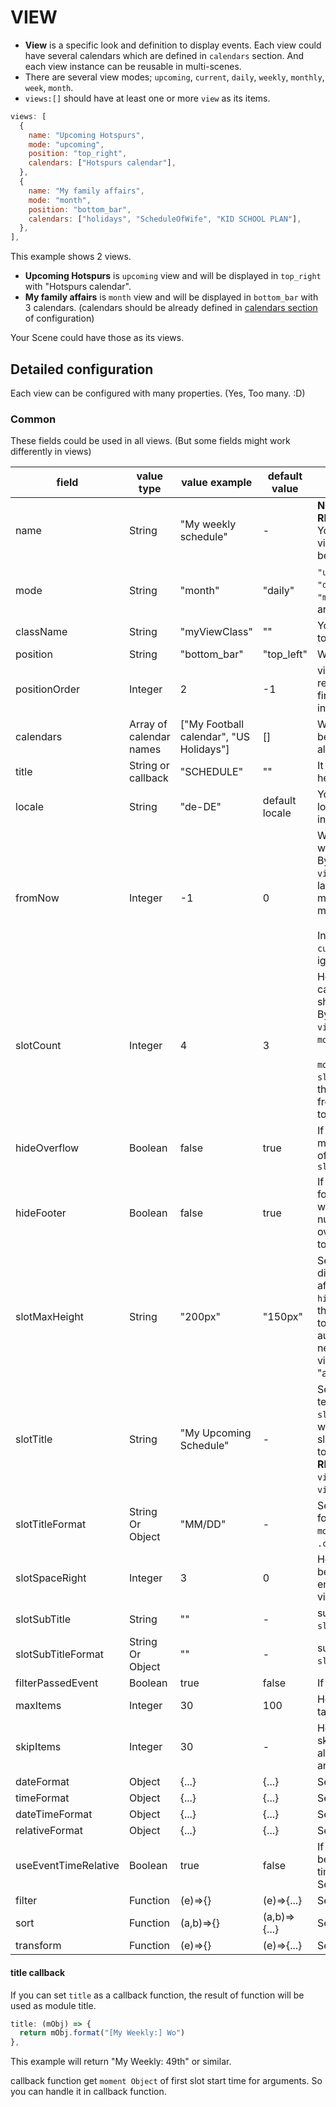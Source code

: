 # VIEW
- **View** is a specific look and definition to display events. Each view could have several calendars which are defined in `calendars` section. And each view instance can be reusable in multi-scenes.
- There are several view modes; `upcoming`, `current`, `daily`, `weekly`, `monthly`, `week`, `month`.
- `views:[]` should have at least one or more `view` as its items.

```js
views: [
  {
    name: "Upcoming Hotspurs",
    mode: "upcoming",
    position: "top_right",
    calendars: ["Hotspurs calendar"],
  },
  {
    name: "My family affairs",
    mode: "month",
    position: "bottom_bar",
    calendars: ["holidays", "ScheduleOfWife", "KID SCHOOL PLAN"],
  },
],
```
This example shows 2 views.
- **Upcoming Hotspurs** is `upcoming` view and will be displayed in `top_right` with "Hotspurs calendar".
- **My family affairs** is `month` view and will be displayed in `bottom_bar` with 3 calendars. (calendars should be already defined in [calendars section](Calendar.md) of configuration)

Your Scene could have those as its views.

## Detailed configuration
Each view can be configured with many properties. (Yes, Too many. :D)

### Common
These fields could be used in all views. (But some fields might work differently in views)

|field |value type |value example |default value |memo |
|---|---|---|---|---|
|name |String | "My weekly schedule" | - |**NOT REQUIRED BUT RECOMMENDED**<br/> You can specify specific view with this name. It will be used in `scene`.
|mode | String |"month" |"daily" | `"upcoming"`, `"current"`, `"daily"`, `"weekly"`, `"monthly"`, `"week"`, `"month"` are available.
|className |String | "myViewClass" | "" | You can adjust CSS class to this view.
|position |String | "bottom_bar" | "top_left" | Where to display this view.
|positionOrder |Integer |2 | -1 | view order in position region. `-1`: last of region, `0`: first of region, Any positive integer like `2`: `n`th in region
|calendars |Array of calendar names | ["My Football calendar", "US Holidays"] | [] | Which calendar events will be shown in this view. For all calendars, just set to `[]`
|title |String or callback | "SCHEDULE" | "" | It will be used as module header title.
|locale |String | "de-DE" | default locale | You can apply specific locale to only this view instead default locale.
|fromNow |Integer | -1 | 0 | When this view calendar will be start. <br> By example; in `view:monthly`, `-1` will be last month, `0` will be this month, `1` will be next month.<br/><br/>In view of `upcoming`, `current`, this value will be ignored.
|slotCount |Integer |4 | 3 | How many periodic calendar slot will be shown. <br> By example; in `view:monthly`, `3` will show 3 `monthly` view slot. <br><br/>`mode:daily`, `fromNow:-1`, `slotCount:3` will be show three daily calendar slots from yesterday to tomorrow
|hideOverflow |Boolean |false | true | If events in slot are too many, you can hide some of events by this. Use with `slotMaxHeight`
|hideFooter |Boolean |false | true | If you want to hide the footer bar (e.g. week view, where it shows week number and count of overflowing items), set this to true
|slotMaxHeight |String | "200px" | "150px" | Set your slot height to display events. It is affected when you set `hideOverflow`. If you want the height of the calendar to be adjusted automatically to the height needed (e.g. in week view), set this value to "auto".
|slotTitle | String | "My Upcoming Schedule" | - | Set slot title with static text. This is prior than `slotTitleFormat`. If you want to display dynamic slot title by date, leave this to null or empty(`""`). <br/>**RECOMMENDED** only to `view:current` and `view:upcoming`.
|slotTitleFormat | String Or Object | "MM/DD" | - | Set slot title by date. formatter of `.format()` of `moment.js` or object of `.calendar()` of `moment.js`
|slotSpaceRight | Integer | 3 | 0 | How much space should be left on the right side of entries in week or month view
|slotSubTitle | String | "" | - | subtitle of slot. See `slotTitle` also.
|slotSubTitleFormat | String Or Object | "" | - | subtitle format of slot. See `slotTitleFormat` also.
|filterPassedEvent |Boolean | true | false | If event is passed, filter it.
|maxItems |Integer | 30 | 100 | How many items will be targeted for this view.
|skipItems |Integer | 30 | - | How many items should be skipt (e.g. cause they allready displays in another column).
|dateFormat|Object | {...} | {...} | See [Event Time](../Event-Time.md).
|timeFormat|Object | {...} | {...} | See [Event Time](../Event-Time.md).
|dateTimeFormat|Object | {...} | {...} | See [Event Time](../Event-Time.md).
|relativeFormat|Object | {...} | {...} | See [Event Time](../Event-Time.md).
|useEventTimeRelative |Boolean |true |false | If true, relativeFormat will be used instead time/date/dateTimeFormat. See [Event Time](../Event-Time.md)|
|filter|Function | (e)=>{} | (e)=>{...} | See [Filtering and Sorting](../Filtering-and-Sorting.md)
|sort|Function | (a,b)=>{} | (a,b)=>{...} | See [Filtering and Sorting](../Filtering-and-Sorting.md)
|transform|Function| (e)=>{} | (e)=>{...} | See [Filtering and Sorting](../Filtering-and-Sorting.md)

#### title callback
If you can set `title` as a callback function, the result of function will be used as module title.
```js
title: (mObj) => {
  return mObj.format("[My Weekly:] Wo")
},
```
This example will return "My Weekly: 49th" or similar.

callback function get `moment Object` of first slot start time for arguments. So you can handle it in callback function.
